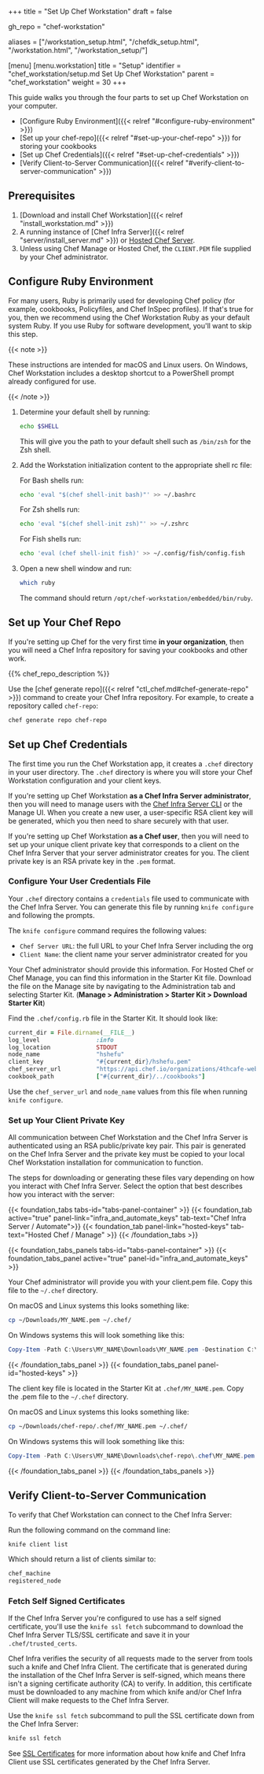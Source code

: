 +++
title = "Set Up Chef Workstation"
draft = false

gh_repo = "chef-workstation"

aliases = ["/workstation_setup.html", "/chefdk_setup.html", "/workstation.html", "/workstation_setup/"]

[menu]
  [menu.workstation]
    title = "Setup"
    identifier = "chef_workstation/setup.md Set Up Chef Workstation"
    parent = "chef_workstation"
    weight = 30
+++

This guide walks you through the four parts to set up Chef Workstation on your computer.

- [Configure Ruby Environment]({{< relref "#configure-ruby-environment" >}})
- [Set up your chef-repo]({{< relref "#set-up-your-chef-repo" >}}) for storing your cookbooks
- [Set up Chef Credentials]({{< relref "#set-up-chef-credentials" >}})
- [Verify Client-to-Server Communication]({{< relref "#verify-client-to-server-communication" >}})

## Prerequisites

1. [Download and install Chef Workstation]({{< relref "install_workstation.md" >}})
1. A running instance of [Chef Infra Server]({{< relref "server/install_server.md" >}}) or [Hosted Chef Server](https://manage.chef.io/signup).
1. Unless using Chef Manage or Hosted Chef, the `CLIENT.PEM` file supplied by your Chef administrator.

## Configure Ruby Environment

For many users, Ruby is primarily used for developing Chef policy (for example, cookbooks, Policyfiles, and Chef InSpec profiles). If that's true for you, then we recommend using the Chef Workstation Ruby as your default system Ruby. If you use Ruby for software development, you'll want to skip this step.

{{< note >}}

These instructions are intended for macOS and Linux users. On Windows, Chef Workstation includes a desktop shortcut to a PowerShell prompt already configured for use.

{{< /note >}}

 1. Determine your default shell by running:

    ```bash
    echo $SHELL
    ```

    This will give you the path to your default shell such as `/bin/zsh` for the Zsh shell.

 1. Add the Workstation initialization content to the appropriate shell rc file:

    For Bash shells run:

    ``` bash
    echo 'eval "$(chef shell-init bash)"' >> ~/.bashrc
    ```

    For Zsh shells run:

    ``` bash
    echo 'eval "$(chef shell-init zsh)"' >> ~/.zshrc
    ```

    For Fish shells run:

    ``` bash
    echo 'eval (chef shell-init fish)' >> ~/.config/fish/config.fish
    ```

 1. Open a new shell window and run:

    ```bash
    which ruby
    ```

    The command should return `/opt/chef-workstation/embedded/bin/ruby`.

## Set up Your Chef Repo

If you're setting up Chef for the very first time **in your organization**, then you will need a Chef Infra repository for saving your cookbooks and other work.

{{% chef_repo_description %}}

Use the [chef generate repo]({{< relref "ctl_chef.md#chef-generate-repo" >}}) command to create your Chef Infra repository. For example, to create a repository called `chef-repo`:

``` bash
chef generate repo chef-repo
```

## Set up Chef Credentials

The first time you run the Chef Workstation app, it creates a `.chef` directory in your user directory. The `.chef` directory is where you will store your Chef Workstation configuration and your client keys.

If you're setting up Chef Workstation **as a Chef Infra Server administrator**, then you will need to manage users with the [Chef Infra Server CLI](https://docs.chef.io/server/ctl_chef_server/#user-management) or the Manage UI. When you create a new user, a user-specific RSA client key will be generated, which you then need to share securely with that user.

If you're setting up Chef Workstation **as a Chef user**, then you will need to set up your unique client private key that corresponds to a client on the Chef Infra Server that your server administrator creates for you. The client private key is an RSA private key in the `.pem` format.

### Configure Your User Credentials File

Your `.chef` directory contains a `credentials` file used to communicate with the Chef Infra Server. You can generate this file by running `knife configure` and following the prompts.

The `knife configure` command requires the following values:

- `Chef Server URL`: the full URL to your Chef Infra Server including the org
- `Client Name`: the client name your server administrator created for you

Your Chef administrator should provide this information. For Hosted Chef or Chef Manage, you can find this information in the Starter Kit file. Download the file on the Manage site by navigating to the Administration tab and selecting Starter Kit. (**Manage > Administration > Starter Kit > Download Starter Kit**)

Find the `.chef/config.rb` file in the Starter Kit. It should look like:

```ruby
current_dir = File.dirname(__FILE__)
log_level                :info
log_location             STDOUT
node_name                "hshefu"
client_key               "#{current_dir}/hshefu.pem"
chef_server_url          "https://api.chef.io/organizations/4thcafe-web-team"
cookbook_path            ["#{current_dir}/../cookbooks"]
```

Use the `chef_server_url` and `node_name` values from this file when running `knife configure`.

### Set up Your Client Private Key

All communication between Chef Workstation and the Chef Infra Server is authenticated using an RSA public/private key pair. This pair is generated on the Chef Infra Server and the private key must be copied to your local Chef Workstation installation for communication to function.

The steps for downloading or generating these files vary depending on how you interact with Chef Infra Server. Select the option that best describes how you interact with the server:

<!----Tabs Section--->
{{< foundation_tabs tabs-id="tabs-panel-container" >}}
{{< foundation_tab active="true" panel-link="infra_and_automate_keys" tab-text="Chef Infra Server / Automate">}}
{{< foundation_tab panel-link="hosted-keys" tab-text="Hosted Chef / Manage" >}}
{{< /foundation_tabs >}}
<!----End Tabs --->

<!----Panels Section --->
{{< foundation_tabs_panels tabs-id="tabs-panel-container" >}}
{{< foundation_tabs_panel active="true" panel-id="infra_and_automate_keys" >}}

Your Chef administrator will provide you with your client.pem file. Copy this file to the `~/.chef` directory.

On macOS and Linux systems this looks something like:

```bash
cp ~/Downloads/MY_NAME.pem ~/.chef/
```

On Windows systems this will look something like this:

```powershell
Copy-Item -Path C:\Users\MY_NAME\Downloads\MY_NAME.pem -Destination C:\Users\MY_NAME\.chef\
```

{{< /foundation_tabs_panel >}}
{{< foundation_tabs_panel panel-id="hosted-keys" >}}

The client key file is located in the Starter Kit at `.chef/MY_NAME.pem`. Copy the .pem file to the `~/.chef` directory.

On macOS and Linux systems this looks something like:

```bash
cp ~/Downloads/chef-repo/.chef/MY_NAME.pem ~/.chef/
```

On Windows systems this will look something like this:

```powershell
Copy-Item -Path C:\Users\MY_NAME\Downloads\chef-repo\.chef\MY_NAME.pem -Destination C:\Users\MY_NAME\.chef\
```

{{< /foundation_tabs_panel >}}
{{< /foundation_tabs_panels >}}
<!----End Panels --->

## Verify Client-to-Server Communication

To verify that Chef Workstation can connect to the Chef Infra Server:

Run the following command on the command line:

``` bash
knife client list
```

Which should return a list of clients similar to:

``` bash
chef_machine
registered_node
```

### Fetch Self Signed Certificates

If the Chef Infra Server you're configured to use has a self signed certificate, you'll use the `knife ssl fetch` subcommand to download the Chef Infra Server TLS/SSL certificate and save it in your `.chef/trusted_certs`.

Chef Infra verifies the security of all requests made to the server from tools such a knife and Chef Infra Client. The certificate that is generated during the installation of the Chef Infra Server is self-signed, which means there isn't a signing certificate authority (CA) to verify. In addition, this certificate must be downloaded to any machine from which knife and/or Chef Infra Client will make requests to the Chef Infra Server.

Use the `knife ssl fetch` subcommand to pull the SSL certificate down from the Chef Infra Server:

``` bash
knife ssl fetch
```

See [SSL Certificates](/chef_client_security/#ssl-certificates) for more information about how knife and Chef Infra Client use SSL certificates generated by the Chef Infra Server.
